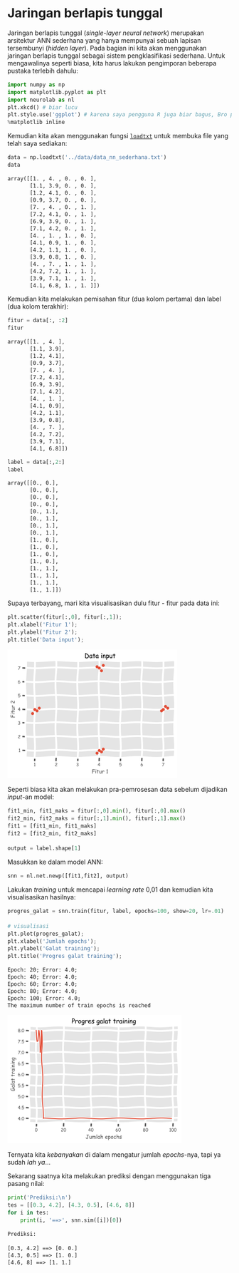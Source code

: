 # Jaringan berlapis tunggal

<p align=”justify”>Jaringan berlapis tunggal (<i>single-layer neural network</i>) merupakan arsitektur ANN sederhana yang hanya mempunyai sebuah lapisan tersembunyi (<i>hidden layer</i>). Pada bagian ini kita akan menggunakan jaringan berlapis tunggal sebagai sistem pengklasifikasi sederhana. Untuk mengawalinya seperti biasa, kita harus lakukan pengimporan beberapa pustaka terlebih dahulu:</p>


```python
import numpy as np
import matplotlib.pyplot as plt
import neurolab as nl
plt.xkcd() # biar lucu
plt.style.use('ggplot') # karena saya pengguna R juga biar bagus, Bro plotnya!
%matplotlib inline
```

Kemudian kita akan menggunakan fungsi <a href="https://numpy.org/doc/stable/reference/generated/numpy.loadtxt.html"><code>loadtxt</code></a> untuk membuka file yang telah saya sediakan:


```python
data = np.loadtxt('../data/data_nn_sederhana.txt')
data 
```




    array([[1. , 4. , 0. , 0. ],
           [1.1, 3.9, 0. , 0. ],
           [1.2, 4.1, 0. , 0. ],
           [0.9, 3.7, 0. , 0. ],
           [7. , 4. , 0. , 1. ],
           [7.2, 4.1, 0. , 1. ],
           [6.9, 3.9, 0. , 1. ],
           [7.1, 4.2, 0. , 1. ],
           [4. , 1. , 1. , 0. ],
           [4.1, 0.9, 1. , 0. ],
           [4.2, 1.1, 1. , 0. ],
           [3.9, 0.8, 1. , 0. ],
           [4. , 7. , 1. , 1. ],
           [4.2, 7.2, 1. , 1. ],
           [3.9, 7.1, 1. , 1. ],
           [4.1, 6.8, 1. , 1. ]])



Kemudian kita melakukan pemisahan fitur (dua kolom pertama) dan label (dua kolom terakhir):


```python
fitur = data[:, :2]
fitur
```




    array([[1. , 4. ],
           [1.1, 3.9],
           [1.2, 4.1],
           [0.9, 3.7],
           [7. , 4. ],
           [7.2, 4.1],
           [6.9, 3.9],
           [7.1, 4.2],
           [4. , 1. ],
           [4.1, 0.9],
           [4.2, 1.1],
           [3.9, 0.8],
           [4. , 7. ],
           [4.2, 7.2],
           [3.9, 7.1],
           [4.1, 6.8]])




```python
label = data[:,2:]
label
```




    array([[0., 0.],
           [0., 0.],
           [0., 0.],
           [0., 0.],
           [0., 1.],
           [0., 1.],
           [0., 1.],
           [0., 1.],
           [1., 0.],
           [1., 0.],
           [1., 0.],
           [1., 0.],
           [1., 1.],
           [1., 1.],
           [1., 1.],
           [1., 1.]])



Supaya terbayang, mari kita visualisasikan dulu fitur - fitur pada data ini:


```python
plt.scatter(fitur[:,0], fitur[:,1]);
plt.xlabel('Fitur 1');
plt.ylabel('Fitur 2');
plt.title('Data input');
```


![png](output_9_0.png)


Seperti biasa kita akan melakukan pra-pemrosesan data sebelum dijadikan *input*-an model:


```python
fit1_min, fit1_maks = fitur[:,0].min(), fitur[:,0].max()
fit2_min, fit2_maks = fitur[:,1].min(), fitur[:,1].max()
fit1 = [fit1_min, fit1_maks]
fit2 = [fit2_min, fit2_maks]

output = label.shape[1]
```

Masukkan ke dalam model ANN:


```python
snn = nl.net.newp([fit1,fit2], output)
```

Lakukan *training* untuk mencapai *learning rate* 0,01 dan kemudian kita visualisasikan hasilnya:


```python
progres_galat = snn.train(fitur, label, epochs=100, show=20, lr=.01)

# visualisasi
plt.plot(progres_galat);
plt.xlabel('Jumlah epochs');
plt.ylabel('Galat training');
plt.title('Progres galat training');
```

    Epoch: 20; Error: 4.0;
    Epoch: 40; Error: 4.0;
    Epoch: 60; Error: 4.0;
    Epoch: 80; Error: 4.0;
    Epoch: 100; Error: 4.0;
    The maximum number of train epochs is reached



![png](output_15_1.png)


Ternyata kita *kebanyakan* di dalam mengatur jumlah *epochs*-nya, tapi ya sudah *lah ya*...

Sekarang saatnya kita melakukan prediksi dengan menggunakan tiga pasang nilai:


```python
print('Prediksi:\n')
tes = [[0.3, 4.2], [4.3, 0.5], [4.6, 8]]
for i in tes:
    print(i, '==>', snn.sim([i])[0])
```

    Prediksi:
    
    [0.3, 4.2] ==> [0. 0.]
    [4.3, 0.5] ==> [1. 0.]
    [4.6, 8] ==> [1. 1.]

